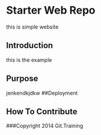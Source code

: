 # Starter Web Repo
this is simple website
## Introduction
this is the example
## Purpose
jenkendkjdkw
##Deployment


## How To Contribute

###Copyright
2014 Git.Training

